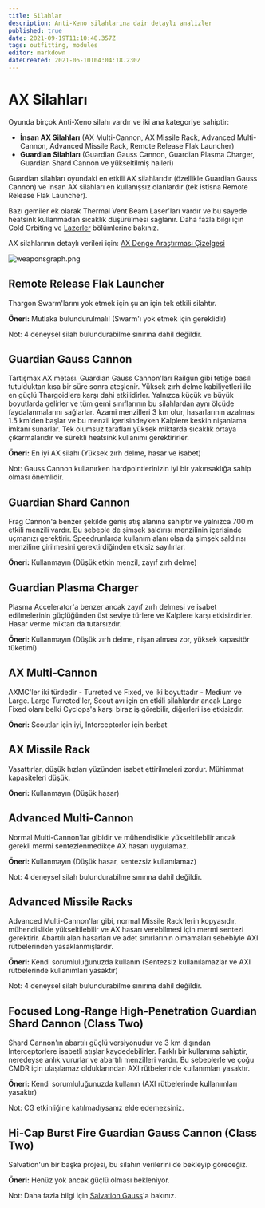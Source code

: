 ```yaml
---
title: Silahlar
description: Anti-Xeno silahlarına dair detaylı analizler
published: true
date: 2021-09-19T11:10:48.357Z
tags: outfitting, modules
editor: markdown
dateCreated: 2021-06-10T04:04:18.230Z
---
```


# AX Silahları
Oyunda birçok Anti-Xeno silahı vardır ve iki ana kategoriye sahiptir:

- **İnsan AX Silahları** (AX Multi-Cannon, AX Missile Rack, Advanced Multi-Cannon, Advanced Missile Rack, Remote Release Flak Launcher)
- **Guardian Silahları** (Guardian Gauss Cannon, Guardian Plasma Charger, Guardian Shard Cannon ve yükseltilmiş halleri)

Guardian silahları oyundaki en etkili AX silahlarıdır (özellikle Guardian Gauss Cannon) ve insan AX silahları en kullanışsız olanlardır (tek istisna Remote Release Flak Launcher).

Bazı gemiler ek olarak Thermal Vent Beam Laser'ları vardır ve bu sayede heatsink kullanmadan sıcaklık düşürülmesi sağlanır. Daha fazla bilgi için Cold Orbiting ve [Lazerler](/en/lasers) bölümlerine bakınız.

AX silahlarının detaylı verileri için: [AX Denge Araştırması Çizelgesi](https://docs.google.com/spreadsheets/d/1kNZwBn16nYcrqpaua08VQb_ea3PF9SYcO-1IWivPZsA/edit#gid=1860633931)

![weaponsgraph.png](/img/weaponsgraph.png)

## Remote Release Flak Launcher

Thargon Swarm'larını yok etmek için şu an için tek etkili silahtır.

**Öneri:** Mutlaka bulundurulmalı! (Swarm'ı yok etmek için gereklidir)

Not: 4 deneysel silah bulundurabilme sınırına dahil değildir.

## Guardian Gauss Cannon

Tartışmax AX metası. Guardian Gauss Cannon'ları Railgun gibi tetiğe basılı tutulduktan kısa bir süre sonra ateşlenir. Yüksek zırh delme kabiliyetleri ile en güçlü Thargoidlere karşı dahi etkilidirler. Yalnızca küçük ve büyük boyutlarda gelirler ve tüm gemi sınıflarının bu silahlardan aynı ölçüde faydalanmalarını sağlarlar. Azami menzilleri 3 km olur, hasarlarının azalması 1.5 km'den başlar ve bu menzil içerisindeyken Kalplere keskin nişanlama imkanı sunarlar. Tek olumsuz tarafları yüksek miktarda sıcaklık ortaya çıkarmalarıdır ve sürekli heatsink kullanımı gerektirirler.

**Öneri:** En iyi AX silahı (Yüksek zırh delme, hasar ve isabet)

Not: Gauss Cannon kullanırken hardpointlerinizin iyi bir yakınsaklığa sahip olması önemlidir.

## Guardian Shard Cannon

Frag Cannon'a benzer şekilde geniş atış alanına sahiptir ve yalnızca 700 m etkili menzili vardır. Bu sebeple de şimşek saldırısı menzilinin içerisinde uçmanızı gerektirir. Speedrunlarda kullanım alanı olsa da şimşek saldırısı menziline girilmesini gerektirdiğinden etkisiz sayılırlar.

**Öneri:** Kullanmayın (Düşük etkin menzil, zayıf zırh delme)

## Guardian Plasma Charger

Plasma Accelerator'a benzer ancak zayıf zırh delmesi ve isabet edilmelerinin güçlüğünden üst seviye türlere ve Kalplere karşı etkisizdirler. Hasar verme miktarı da tutarsızdır.

**Öneri:** Kullanmayın (Düşük zırh delme, nişan alması zor, yüksek kapasitör tüketimi)

## AX Multi-Cannon

AXMC'ler iki türdedir - Turreted ve Fixed, ve iki boyuttadır - Medium ve Large. Large Turreted'ler, Scout avı için en etkili silahlardır ancak Large Fixed olanı belki Cyclops'a karşı biraz iş görebilir, diğerleri ise etkisizdir.

**Öneri:** Scoutlar için iyi, Interceptorler için berbat

## AX Missile Rack

Vasattırlar, düşük hızları yüzünden isabet ettirilmeleri zordur. Mühimmat kapasiteleri düşük.

**Öneri:** Kullanmayın (Düşük hasar)

## Advanced Multi-Cannon

Normal Multi-Cannon'lar gibidir ve mühendislikle yükseltilebilir ancak gerekli mermi sentezlenmedikçe AX hasarı uygulamaz.

**Öneri:** Kullanmayın (Düşük hasar, sentezsiz kullanılamaz)

Not: 4 deneysel silah bulundurabilme sınırına dahil değildir.

## Advanced Missile Racks

Advanced Multi-Cannon'lar gibi, normal Missile Rack'lerin kopyasıdır, mühendislikle yükseltilebilir ve AX hasarı verebilmesi için mermi sentezi gerektirir. Abartılı alan hasarları ve adet sınırlarının olmamaları sebebiyle AXI rütbelerinden yasaklanmışlardır.

**Öneri:** Kendi sorumluluğunuzda kullanın (Sentezsiz kullanılamazlar ve AXI rütbelerinde kullanımları yasaktır)

Not: 4 deneysel silah bulundurabilme sınırına dahil değildir.

## Focused Long-Range High-Penetration Guardian Shard Cannon (Class Two)

Shard Cannon'ın abartılı güçlü versiyonudur ve 3 km dışından Interceptorlere isabetli atışlar kaydedebilirler. Farklı bir kullanıma sahiptir, neredeyse anlık vururlar ve abartılı menzilleri vardır. Bu sebeplerle ve çoğu CMDR için ulaşılamaz olduklarından AXI rütbelerinde kullanımları yasaktır.

**Öneri:** Kendi sorumluluğunuzda kullanın (AXI rütbelerinde kullanımları yasaktır)

Not: CG etkinliğine katılmadıysanız elde edemezsiniz.

## Hi-Cap Burst Fire Guardian Gauss Cannon (Class Two)

Salvation'un bir başka projesi, bu silahın verilerini de bekleyip göreceğiz.

**Öneri:** Henüz yok ancak güçlü olması bekleniyor.

Not: Daha fazla bilgi için [Salvation Gauss](https://wiki.antixenoinitiative.com/en/salvation-gauss)'a bakınız.
